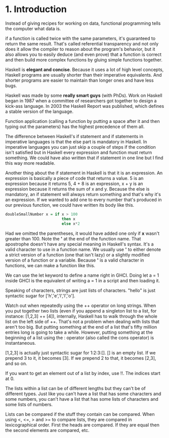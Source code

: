 # 1. Introduction

Instead of giving recipes for working on data, functional programming tells the computer what data is.

if a function is called twice with the same parameters, it's guaranteed to return the same result. That's called referential transparency and not only does it allow the compiler to reason about the program's behavior, but it also allows you to easily deduce (and even prove) that a function is correct and then build more complex functions by gluing simple functions together.

Haskell is **elegant and concise**. Because it uses a lot of high level concepts, Haskell programs are usually shorter than their imperative equivalents. And shorter programs are easier to maintain than longer ones and have less bugs.

Haskell was made by some **really smart guys** (with PhDs). Work on Haskell began in 1987 when a committee of researchers got together to design a kick-ass language. In 2003 the Haskell Report was published, which defines a stable version of the language.

Function application (calling a function by putting a space after it and then typing out the parameters) has the highest precedence of them all.

The difference between Haskell's if statement and if statements in imperative languages is that the else part is mandatory in Haskell. In imperative languages you can just skip a couple of steps if the condition isn't satisfied but in Haskell every expression and function must return something. We could have also written that if statement in one line but I find this way more readable.

Another thing about the if statement in Haskell is that it is an expression. An expression is basically a piece of code that returns a value. 5 is an expression because it returns 5, 4 + 8 is an expression, x + y is an expression because it returns the sum of x and y. Because the else is mandatory, an if statement will always return something and that's why it's an expression. If we wanted to add one to every number that's produced in our previous function, we could have written its body like this.

```hs
doubleSmallNumber x = if x > 100
                         then x
                         else x*2
```

Had we omitted the parentheses, it would have added one only if **x** wasn't greater than 100. Note the **'** at the end of the function name. That apostrophe doesn't have any special meaning in Haskell's syntax. It's a valid character to use in a function name. We usually use **'** to either denote a strict version of a function (one that isn't lazy) or a slightly modified version of a function or a variable. Because **'** is a valid character in functions, we can make a function like this.

We can use the let keyword to define a name right in GHCI. Doing let a = 1 inside GHCI is the equivalent of writing a = 1 in a script and then loading it.

Speaking of characters, strings are just lists of characters. "hello" is just syntactic sugar for ['h','e','l','l','o'].

Watch out when repeatedly using the ++ operator on long strings. When you put together two lists (even if you append a singleton list to a list, for instance: [1,2,3] ++ [4]), internally, Haskell has to walk through the whole list on the left side of ++. That's not a problem when dealing with lists that aren't too big. But putting something at the end of a list that's fifty million entries long is going to take a while. However, putting something at the beginning of a list using the : operator (also called the cons operator) is instantaneous.

[1,2,3] is actually just syntactic sugar for 1:2:3:[]. [] is an empty list. If we prepend 3 to it, it becomes [3]. If we prepend 2 to that, it becomes [2,3], and so on.

If you want to get an element out of a list by index, use !!. The indices start at 0.

The lists within a list can be of different lengths but they can't be of different types. Just like you can't have a list that has some characters and some numbers, you can't have a list that has some lists of characters and some lists of numbers.

Lists can be compared if the stuff they contain can be compared. When using <, <=, > and >= to compare lists, they are compared in lexicographical order. First the heads are compared. If they are equal then the second elements are compared, etc.
